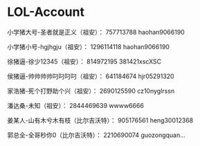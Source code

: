 # LOL-Account

小学猪大号-圣者就是正义（祖安）：
757713788
haohan9066190

小学猪小号-hgjhgju（祖安）：
1296114118
haohan9066190

徐猪逼-徐少12345（祖安）：
814972195
381421xscXSC

侯猪逼-帅帅帅帅叼叼叼叼（祖安）：
641184674
hjr05291320

家浩猪-死个打野助个兴（祖安）：
2690125590
cz10nyglrssn

潘达桑-未知（祖安）：
2844469639
wwww6666

姜某人-山有木兮木有枝（比尔吉沃特）：
905176561
heng30012368

郭总全-全哥秒你0（比尔吉沃特）：
2210690074
guozongquan...







